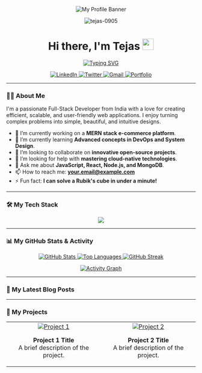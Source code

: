 <p align="center">
  <img src="https://your-banner-image-url.com" alt="My Profile Banner"/>
</p>

<div id="header" align="center">
  <img src="https://komarev.com/ghpvc/?username=tejas-0905&label=PROFILE+VIEWS&color=blueviolet&style=flat" alt="tejas-0905" />
  <h1>
    Hi there, I'm Tejas 
    <img src="https://media.giphy.com/media/hvRJCLFzcasrR4ia7z/giphy.gif" width="30px"/>
  </h1>
  <p align="center">
    <a href="https://github.com/tejas-0905">
      <img src="https://readme-typing-svg.herokuapp.com?font=Fira+Code&weight=700&size=25&duration=4000&color=00BFFF&center=true&vCenter=true&width=435&lines=Full-Stack+Developer;Problem+Solver;Tech+Enthusiast;Lifelong+Learner" alt="Typing SVG" />
    </a>
  </p>

  <div align="center">
    <a href="https://linkedin.com/in/your-linkedin-profile" target="_blank">
      <img src="https://img.shields.io/badge/LinkedIn-0077B5?style=for-the-badge&logo=linkedin&logoColor=white" alt="LinkedIn"/>
    </a>
    <a href="https://twitter.com/your-twitter-handle" target="_blank">
      <img src="https://img.shields.io/badge/Twitter-1DA1F2?style=for-the-badge&logo=twitter&logoColor=white" alt="Twitter"/>
    </a>
    <a href="mailto:your.email@example.com">
      <img src="https://img.shields.io/badge/Gmail-D14836?style=for-the-badge&logo=gmail&logoColor=white" alt="Gmail"/>
    </a>
    <a href="https://your-portfolio-website.com" target="_blank">
      <img src="https://img.shields.io/badge/Portfolio-255E63?style=for-the-badge&logo=hugo&logoColor=white" alt="Portfolio"/>
    </a>
  </div>
</div>

---

### 👨‍💻 About Me

<p>
  I'm a passionate Full-Stack Developer from India with a love for creating efficient, scalable, and user-friendly web applications. I enjoy turning complex problems into simple, beautiful, and intuitive designs.
</p>

- 🔭 I’m currently working on a **MERN stack e-commerce platform**.
- 🌱 I’m currently learning **Advanced concepts in DevOps and System Design**.
- 👯 I’m looking to collaborate on **innovative open-source projects**.
- 🤔 I’m looking for help with **mastering cloud-native technologies**.
- 💬 Ask me about **JavaScript, React, Node.js, and MongoDB**.
- 📫 How to reach me: **[your.email@example.com](mailto:your.email@example.com)**
- ⚡ Fun fact: **I can solve a Rubik's cube in under a minute!**

---

### 🛠️ My Tech Stack

<p align="center">
  <a href="https://skillicons.dev">
    <img src="https://skillicons.dev/icons?i=js,ts,react,redux,nodejs,express,mongodb,postgres,docker,kubernetes,aws,git,figma,vscode&perline=7" />
  </a>
</p>

---

### 📊 My GitHub Stats & Activity

<p align="center">
  <a href="https://github.com/anuraghazra/github-readme-stats">
    <img src="https://github-readme-stats.vercel.app/api?username=tejas-0905&show_icons=true&locale=en&theme=tokyonight&hide_border=true&card_width=450" alt="GitHub Stats" />
  </a>
  
  <a href="https://github.com/anuraghazra/github-readme-stats">
    <img src="https://github-readme-stats.vercel.app/api/top-langs?username=tejas-0905&layout=compact&langs_count=8&theme=tokyonight&hide_border=true" alt="Top Languages" />
  </a>
  
  <a href="https://git.io/streak-stats">
    <img src="https://github-readme-streak-stats.herokuapp.com?user=tejas-0905&theme=tokyonight&hide_border=true" alt="GitHub Streak" />
  </a>
</p>

<p align="center">
  <a href="https://github.com/ashutosh00710/github-readme-activity-graph">
    <img src="https://github-readme-activity-graph.vercel.app/graph?username=tejas-0905&bg_color=1a1b27&color=79ff97&line=79ff97&point=f85d7f&area=true&hide_border=true" alt="Activity Graph" />
  </a>
</p>

---

### 📝 My Latest Blog Posts

---

### 🚀 My Projects

<table border="0" cellpadding="10" cellspacing="10">
  <tr>
    <td align="center">
      <a href="https://github.com/tejas-0905/project-1">
        <img src="https://github-readme-stats.vercel.app/api/pin/?username=tejas-0905&repo=project-1&theme=tokyonight" alt="Project 1"/>
      </a>
      <p><strong>Project 1 Title</strong><br/>A brief description of the project.</p>
    </td>
    <td align="center">
      <a href="https://github.com/tejas-0905/project-2">
        <img src="https://github-readme-stats.vercel.app/api/pin/?username=tejas-0905&repo=project-2&theme=tokyonight" alt="Project 2"/>
      </a>
      <p><strong>Project 2 Title</strong><br/>A brief description of the project.</p>
    </td>
  </tr>
</table>
